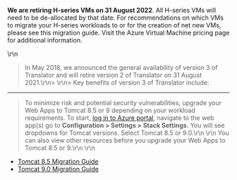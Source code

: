 **We are retiring H-series VMs on 31 August 2022**. All H-series VMs will need to be de-allocated by that date.  For recommendations on which VMs to migrate your H-series workloads to or for the creation of net new VMs, please see this migration guide.  Visit the Azure Virtual Machine pricing page for additional information. 

\r\n

> In May 2018, we announced the general availability of version 3 of Translator and will retire version 2 of Translator on 31 August 2021.\r\n> \r\n> Key benefits of version 3 of Translator include:

---

> To minimize risk and potential security vulnerabilities, upgrade your Web Apps to Tomcat 8.5 or 9 depending on your workload requirements. To start, [log in to Azure portal](https://portal.azure.com/#home), navigate to the web app(s) go to **Configuration > Settings > Stack Settings**. You will see dropdowns for Tomcat versions. Select Tomcat 8.5 or 9.0.\r\n
> \r\n
> You can also view other resources before you upgrade your Web Apps to Tomcat 8.5 or 9.\r\n
>\r\n
- [Tomcat 8.5 Migration Guide](https://tomcat.apache.org/migration-85.html)
- [Tomcat 9.0 Migration Guide](https://tomcat.apache.org/migration-9.html)
